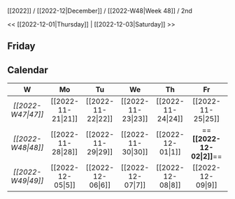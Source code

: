 [[2022]] / [[2022-12|December]] / [[2022-W48|Week 48]] / 2nd

<< [[2022-12-01|Thursday]]  | [[2022-12-03|Saturday]]  >>︎

## Friday

## Calendar
| W  | Mo | Tu | We | Th | Fr | Sa | Su |
|:--:|:--:|:--:|:--:|:--:|:--:|:--:|:--:|
| *[[2022-W47\|47]]* | [[2022-11-21\|21]] | [[2022-11-22\|22]] | [[2022-11-23\|23]] | [[2022-11-24\|24]] | [[2022-11-25\|25]] | [[2022-11-26\|26]] | [[2022-11-27\|27]] |
| *[[2022-W48\|48]]* | [[2022-11-28\|28]] | [[2022-11-29\|29]] | [[2022-11-30\|30]] | [[2022-12-01\|1]]  | ==**[[2022-12-02\|2]]**==  | [[2022-12-03\|3]]  | [[2022-12-04\|4]]  |
| *[[2022-W49\|49]]* | [[2022-12-05\|5]]  | [[2022-12-06\|6]]  | [[2022-12-07\|7]]  | [[2022-12-08\|8]]  | [[2022-12-09\|9]]  | [[2022-12-10\|10]] | [[2022-12-11\|11]] |
